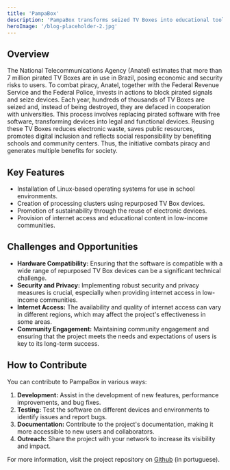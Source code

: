 ```yaml
---
title: 'PampaBox'
description: 'PampaBox transforms seized TV Boxes into educational tools via Linux, offering internet access and educational content.'
heroImage: '/blog-placeholder-2.jpg'
---
```


## Overview

The National Telecommunications Agency (Anatel) estimates that more than 7 million pirated TV Boxes are in use in Brazil, posing economic and security risks to users. To combat piracy, Anatel, together with the Federal Revenue Service and the Federal Police, invests in actions to block pirated signals and seize devices. Each year, hundreds of thousands of TV Boxes are seized and, instead of being destroyed, they are defaced in cooperation with universities. This process involves replacing pirated software with free software, transforming devices into legal and functional devices. Reusing these TV Boxes reduces electronic waste, saves public resources, promotes digital inclusion and reflects social responsibility by benefiting schools and community centers. Thus, the initiative combats piracy and generates multiple benefits for society.

## Key Features

- Installation of Linux-based operating systems for use in school environments.
- Creation of processing clusters using repurposed TV Box devices.
- Promotion of sustainability through the reuse of electronic devices.
- Provision of internet access and educational content in low-income communities.

## Challenges and Opportunities

- **Hardware Compatibility:** Ensuring that the software is compatible with a wide range of repurposed TV Box devices can be a significant technical challenge.
- **Security and Privacy:** Implementing robust security and privacy measures is crucial, especially when providing internet access in low-income communities.
- **Internet Access:** The availability and quality of internet access can vary in different regions, which may affect the project's effectiveness in some areas.
- **Community Engagement:** Maintaining community engagement and ensuring that the project meets the needs and expectations of users is key to its long-term success.

## How to Contribute

You can contribute to PampaBox in various ways:

1. **Development:** Assist in the development of new features, performance improvements, and bug fixes.
2. **Testing:** Test the software on different devices and environments to identify issues and report bugs.
3. **Documentation:** Contribute to the project's documentation, making it more accessible to new users and collaborators.
4. **Outreach:** Share the project with your network to increase its visibility and impact.

For more information, visit the project repository on [Github](https://github.com/lopesvictor1/PampaBox) (in portuguese).
